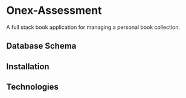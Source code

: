 # Onex-Assessment
A full stack book application for managing a personal book collection.

## Database Schema


## Installation

## Technologies 
